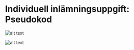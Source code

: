 # Individuell inlämningsuppgift: Pseudokod
![alt text](<g uppgift flödesdiagram.png>)

![alt text](<vg uppgift flödesdiagram.png>)